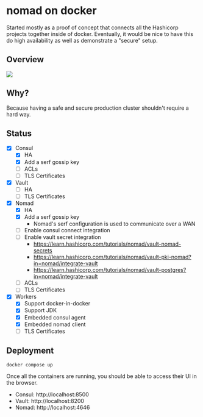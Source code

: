 # nomad on docker

Started mostly as a proof of concept that connects all the Hashicorp projects together inside of docker.
Eventually, it would be nice to have this do high availability as well as demonstrate a "secure" setup.

## Overview

[![](https://mermaid.ink/img/eyJjb2RlIjoiZ3JhcGggVERcbiAgICBzdWJncmFwaCB3b3JrZXJcbiAgICAgIG5vbWFkLWFnZW50IC0tIGRpc2NvdmVyIG5vbWFkIC0tPiBjb25zdWwtYWdlbnRcbiAgICBlbmRcblxuICAgIHN1YmdyYXBoIHNlcnZlclxuICAgICAgdmF1bHQgLS0gc3RvcmVzIGluZm9ybWF0aW9uIC0tPiBjb25zdWxcbiAgICAgIG5vbWFkIC0tIGZldGNoIHNlY3JldHMgLS0-IHZhdWx0XG4gICAgICBub21hZCAtLSBkaXNjb3ZlciBvdGhlciBub21hZCAtLT4gY29uc3VsXG4gICAgZW5kXG5cbiAgICBjb25zdWwtYWdlbnQgLS0gam9pbiAtLT4gY29uc3VsXG4gICAgbm9tYWQtYWdlbnQgLS0gZmV0Y2ggc2VjcmV0cyAtLT4gdmF1bHRcbiAgICBcbiAgICBub21hZC1hZ2VudCAtLSBnZXQgam9icyAtLT4gbm9tYWRcbiAgICBjb25zdWwtYWdlbnQgLS0gY2VydGlmaWNhdGUgYXV0aG9yaXR5IC0tPiB2YXVsdFxuIiwibWVybWFpZCI6eyJ0aGVtZSI6ImRlZmF1bHQifSwidXBkYXRlRWRpdG9yIjpmYWxzZSwiYXV0b1N5bmMiOnRydWUsInVwZGF0ZURpYWdyYW0iOmZhbHNlfQ)](https://mermaid-js.github.io/mermaid-live-editor/edit/#eyJjb2RlIjoiZ3JhcGggVERcbiAgICBzdWJncmFwaCB3b3JrZXJcbiAgICAgIG5vbWFkLWFnZW50IC0tIGRpc2NvdmVyIG5vbWFkIC0tPiBjb25zdWwtYWdlbnRcbiAgICBlbmRcblxuICAgIHN1YmdyYXBoIHNlcnZlclxuICAgICAgdmF1bHQgLS0gc3RvcmVzIGluZm9ybWF0aW9uIC0tPiBjb25zdWxcbiAgICAgIG5vbWFkIC0tIGZldGNoIHNlY3JldHMgLS0-IHZhdWx0XG4gICAgICBub21hZCAtLSBkaXNjb3ZlciBvdGhlciBub21hZCAtLT4gY29uc3VsXG4gICAgZW5kXG5cbiAgICBjb25zdWwtYWdlbnQgLS0gam9pbiAtLT4gY29uc3VsXG4gICAgbm9tYWQtYWdlbnQgLS0gZmV0Y2ggc2VjcmV0cyAtLT4gdmF1bHRcbiAgICBcbiAgICBub21hZC1hZ2VudCAtLSBnZXQgam9icyAtLT4gbm9tYWRcbiAgICBjb25zdWwtYWdlbnQgLS0gY2VydGlmaWNhdGUgYXV0aG9yaXR5IC0tPiB2YXVsdFxuIiwibWVybWFpZCI6IntcbiAgXCJ0aGVtZVwiOiBcImRlZmF1bHRcIlxufSIsInVwZGF0ZUVkaXRvciI6ZmFsc2UsImF1dG9TeW5jIjp0cnVlLCJ1cGRhdGVEaWFncmFtIjpmYWxzZX0)

## Why?

Because having a safe and secure production cluster shouldn't require a hard way.

## Status

- [x] Consul
  - [x] HA
  - [x] Add a serf gossip key
  - [ ] ACLs
  - [ ] TLS Certificates
- [x] Vault
  - [ ] HA
  - [ ] TLS Certificates
- [x] Nomad
  - [x] HA
  - [x] Add a serf gossip key
    - Nomad's serf configuration is used to communicate over a WAN
  - [ ] Enable consul connect integration
  - [ ] Enable vault secret integration
    - https://learn.hashicorp.com/tutorials/nomad/vault-nomad-secrets
    - https://learn.hashicorp.com/tutorials/nomad/vault-pki-nomad?in=nomad/integrate-vault
    - https://learn.hashicorp.com/tutorials/nomad/vault-postgres?in=nomad/integrate-vault
  - [ ] ACLs
  - [ ] TLS Certificates
- [x] Workers
  - [x] Support docker-in-docker
  - [x] Support JDK
  - [x] Embedded consul agent
  - [x] Embedded nomad client
  - [ ] TLS Certificates

## Deployment

```shell
docker compose up
```

Once all the containers are running, you should be able to access their UI in the browser.

- Consul: http://localhost:8500
- Vault: http://localhost:8200
- Nomad: http://localhost:4646
